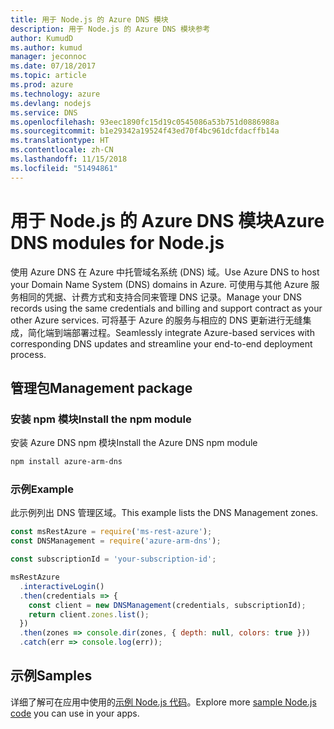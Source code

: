 ```yaml
---
title: 用于 Node.js 的 Azure DNS 模块
description: 用于 Node.js 的 Azure DNS 模块参考
author: KumudD
ms.author: kumud
manager: jeconnoc
ms.date: 07/18/2017
ms.topic: article
ms.prod: azure
ms.technology: azure
ms.devlang: nodejs
ms.service: DNS
ms.openlocfilehash: 93eec1890fc15d19c0545086a53b751d0886988a
ms.sourcegitcommit: b1e29342a19524f43ed70f4bc961dcfdacffb14a
ms.translationtype: HT
ms.contentlocale: zh-CN
ms.lasthandoff: 11/15/2018
ms.locfileid: "51494861"
---
```

# <a name="azure-dns-modules-for-nodejs"></a><span data-ttu-id="e4832-103">用于 Node.js 的 Azure DNS 模块</span><span class="sxs-lookup"><span data-stu-id="e4832-103">Azure DNS modules for Node.js</span></span>

<span data-ttu-id="e4832-104">使用 Azure DNS 在 Azure 中托管域名系统 (DNS) 域。</span><span class="sxs-lookup"><span data-stu-id="e4832-104">Use Azure DNS to host your Domain Name System (DNS) domains in Azure.</span></span> <span data-ttu-id="e4832-105">可使用与其他 Azure 服务相同的凭据、计费方式和支持合同来管理 DNS 记录。</span><span class="sxs-lookup"><span data-stu-id="e4832-105">Manage your DNS records using the same credentials and billing and support contract as your other Azure services.</span></span> <span data-ttu-id="e4832-106">可将基于 Azure 的服务与相应的 DNS 更新进行无缝集成，简化端到端部署过程。</span><span class="sxs-lookup"><span data-stu-id="e4832-106">Seamlessly integrate Azure-based services with corresponding DNS updates and streamline your end-to-end deployment process.</span></span>

## <a name="management-package"></a><span data-ttu-id="e4832-107">管理包</span><span class="sxs-lookup"><span data-stu-id="e4832-107">Management package</span></span>

### <a name="install-the-npm-module"></a><span data-ttu-id="e4832-108">安装 npm 模块</span><span class="sxs-lookup"><span data-stu-id="e4832-108">Install the npm module</span></span>

<span data-ttu-id="e4832-109">安装 Azure DNS npm 模块</span><span class="sxs-lookup"><span data-stu-id="e4832-109">Install the Azure DNS npm module</span></span>

```bash
npm install azure-arm-dns
```

### <a name="example"></a><span data-ttu-id="e4832-110">示例</span><span class="sxs-lookup"><span data-stu-id="e4832-110">Example</span></span>

<span data-ttu-id="e4832-111">此示例列出 DNS 管理区域。</span><span class="sxs-lookup"><span data-stu-id="e4832-111">This example lists the DNS Management zones.</span></span>

```javascript
const msRestAzure = require('ms-rest-azure');
const DNSManagement = require('azure-arm-dns');

const subscriptionId = 'your-subscription-id';

msRestAzure
  .interactiveLogin()
  .then(credentials => {
    const client = new DNSManagement(credentials, subscriptionId);
    return client.zones.list();
  })
  .then(zones => console.dir(zones, { depth: null, colors: true }))
  .catch(err => console.log(err));
```

## <a name="samples"></a><span data-ttu-id="e4832-112">示例</span><span class="sxs-lookup"><span data-stu-id="e4832-112">Samples</span></span>

<span data-ttu-id="e4832-113">详细了解可在应用中使用的[示例 Node.js 代码](https://azure.microsoft.com/resources/samples/?platform=nodejs)。</span><span class="sxs-lookup"><span data-stu-id="e4832-113">Explore more [sample Node.js code](https://azure.microsoft.com/resources/samples/?platform=nodejs) you can use in your apps.</span></span>
